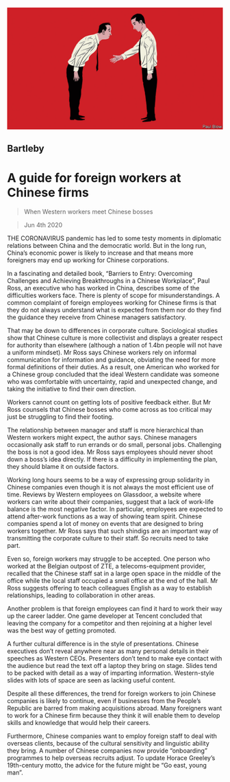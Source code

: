 ![](./images/20200606_WBD001_0.jpg)

## Bartleby

# A guide for foreign workers at Chinese firms

> When Western workers meet Chinese bosses

> Jun 4th 2020

THE CORONAVIRUS pandemic has led to some testy moments in diplomatic relations between China and the democratic world. But in the long run, China’s economic power is likely to increase and that means more foreigners may end up working for Chinese corporations.

In a fascinating and detailed book, “Barriers to Entry: Overcoming Challenges and Achieving Breakthroughs in a Chinese Workplace”, Paul Ross, an executive who has worked in China, describes some of the difficulties workers face. There is plenty of scope for misunderstandings. A common complaint of foreign employees working for Chinese firms is that they do not always understand what is expected from them nor do they find the guidance they receive from Chinese managers satisfactory.

That may be down to differences in corporate culture. Sociological studies show that Chinese culture is more collectivist and displays a greater respect for authority than elsewhere (although a nation of 1.4bn people will not have a uniform mindset). Mr Ross says Chinese workers rely on informal communication for information and guidance, obviating the need for more formal definitions of their duties. As a result, one American who worked for a Chinese group concluded that the ideal Western candidate was someone who was comfortable with uncertainty, rapid and unexpected change, and taking the initiative to find their own direction.

Workers cannot count on getting lots of positive feedback either. But Mr Ross counsels that Chinese bosses who come across as too critical may just be struggling to find their footing.

The relationship between manager and staff is more hierarchical than Western workers might expect, the author says. Chinese managers occasionally ask staff to run errands or do small, personal jobs. Challenging the boss is not a good idea. Mr Ross says employees should never shoot down a boss’s idea directly. If there is a difficulty in implementing the plan, they should blame it on outside factors.

Working long hours seems to be a way of expressing group solidarity in Chinese companies even though it is not always the most efficient use of time. Reviews by Western employees on Glassdoor, a website where workers can write about their companies, suggest that a lack of work-life balance is the most negative factor. In particular, employees are expected to attend after-work functions as a way of showing team spirit. Chinese companies spend a lot of money on events that are designed to bring workers together. Mr Ross says that such shindigs are an important way of transmitting the corporate culture to their staff. So recruits need to take part.

Even so, foreign workers may struggle to be accepted. One person who worked at the Belgian outpost of ZTE, a telecoms-equipment provider, recalled that the Chinese staff sat in a large open space in the middle of the office while the local staff occupied a small office at the end of the hall. Mr Ross suggests offering to teach colleagues English as a way to establish relationships, leading to collaboration in other areas.

Another problem is that foreign employees can find it hard to work their way up the career ladder. One game developer at Tencent concluded that leaving the company for a competitor and then rejoining at a higher level was the best way of getting promoted.

A further cultural difference is in the style of presentations. Chinese executives don’t reveal anywhere near as many personal details in their speeches as Western CEOs. Presenters don’t tend to make eye contact with the audience but read the text off a laptop they bring on stage. Slides tend to be packed with detail as a way of imparting information. Western-style slides with lots of space are seen as lacking useful content.

Despite all these differences, the trend for foreign workers to join Chinese companies is likely to continue, even if businesses from the People’s Republic are barred from making acquisitions abroad. Many foreigners want to work for a Chinese firm because they think it will enable them to develop skills and knowledge that would help their careers.

Furthermore, Chinese companies want to employ foreign staff to deal with overseas clients, because of the cultural sensitivity and linguistic ability they bring. A number of Chinese companies now provide “onboarding” programmes to help overseas recruits adjust. To update Horace Greeley’s 19th-century motto, the advice for the future might be “Go east, young man”.
